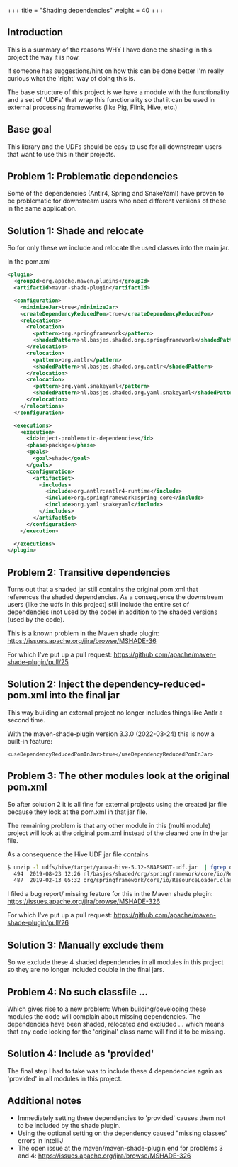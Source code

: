+++
title = "Shading dependencies"
weight = 40
+++
## Introduction
This is a summary of the reasons WHY I have done the shading in this project the way it is now.

If someone has suggestions/hint on how this can be done better I'm really curious what the 'right' way of doing this is.

The base structure of this project is we have a module with the functionality and a set of 'UDFs'
that wrap this functionality so that it can be used in external processing frameworks (like Pig, Flink, Hive, etc.)

## Base goal
This library and the UDFs should be easy to use for all downstream users that want to use this in their projects.

## Problem 1: Problematic dependencies
Some of the dependencies (Antlr4, Spring and SnakeYaml) have proven to be problematic
for downstream users who need different versions of these in the same application.

## Solution 1: Shade and relocate
So for only these we include and relocate the used classes into the main jar.

In the pom.xml

```xml
<plugin>
  <groupId>org.apache.maven.plugins</groupId>
  <artifactId>maven-shade-plugin</artifactId>

  <configuration>
    <minimizeJar>true</minimizeJar>
    <createDependencyReducedPom>true</createDependencyReducedPom>
    <relocations>
      <relocation>
        <pattern>org.springframework</pattern>
        <shadedPattern>nl.basjes.shaded.org.springframework</shadedPattern>
      </relocation>
      <relocation>
        <pattern>org.antlr</pattern>
        <shadedPattern>nl.basjes.shaded.org.antlr</shadedPattern>
      </relocation>
      <relocation>
        <pattern>org.yaml.snakeyaml</pattern>
        <shadedPattern>nl.basjes.shaded.org.yaml.snakeyaml</shadedPattern>
      </relocation>
    </relocations>
  </configuration>

  <executions>
    <execution>
      <id>inject-problematic-dependencies</id>
      <phase>package</phase>
      <goals>
        <goal>shade</goal>
      </goals>
      <configuration>
        <artifactSet>
          <includes>
            <include>org.antlr:antlr4-runtime</include>
            <include>org.springframework:spring-core</include>
            <include>org.yaml:snakeyaml</include>
          </includes>
        </artifactSet>
      </configuration>
    </execution>

  </executions>
</plugin>
```

## Problem 2: Transitive dependencies
Turns out that a shaded jar still contains the original pom.xml that references the shaded dependencies.
As a consequence the downstream users (like the udfs in this project) still include the entire set of
dependencies (not used by the code) in addition to the shaded versions (used by the code).

This is a known problem in the Maven shade plugin: https://issues.apache.org/jira/browse/MSHADE-36

For which I've put up a pull request: https://github.com/apache/maven-shade-plugin/pull/25

## Solution 2: Inject the dependency-reduced-pom.xml into the final jar
This way building an external project no longer includes things like Antlr a second time.

With the maven-shade-plugin version 3.3.0 (2022-03-24) this is now a built-in feature:

    <useDependencyReducedPomInJar>true</useDependencyReducedPomInJar>

## Problem 3: The other modules look at the original pom.xml
So after solution 2 it is all fine for external projects using the created jar file because they look at
the pom.xml in that jar file.

The remaining problem is that any other module in this (multi module) project will look at the original pom.xml
instead of the cleaned one in the jar file.

As a consequence the Hive UDF jar file contains

```bash
$ unzip -l udfs/hive/target/yauaa-hive-5.12-SNAPSHOT-udf.jar  | fgrep org/springframework/core/io/ResourceLoader.class
  494  2019-08-23 12:26 nl/basjes/shaded/org/springframework/core/io/ResourceLoader.class
  487  2019-02-13 05:32 org/springframework/core/io/ResourceLoader.class
```
I filed a bug report/ missing feature for this in the Maven shade plugin: https://issues.apache.org/jira/browse/MSHADE-326

For which I've put up a pull request: https://github.com/apache/maven-shade-plugin/pull/26

## Solution 3: Manually exclude them
So we exclude these 4 shaded dependencies in all modules in this project so they are no longer included double in the final jars.

## Problem 4: No such classfile ...
Which gives rise to a new problem: When building/developing these modules the code will complain about missing dependencies.
The dependencies have been shaded, relocated and excluded ... which means that any code looking for the 'original'
class name will find it to be missing.

## Solution 4: Include as 'provided'
The final step I had to take was to include these 4 dependencies again as 'provided' in all modules in this project.

## Additional notes
- Immediately setting these dependencies to 'provided' causes them not to be included by the shade plugin.
- Using the optional setting on the dependency caused "missing classes" errors in IntelliJ
- The open issue at the maven/maven-shade-plugin end for problems 3 and 4: https://issues.apache.org/jira/browse/MSHADE-326
